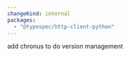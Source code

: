 ```yaml
---
changeKind: internal
packages:
  - "@typespec/http-client-python"
---
```


add chronus to do version management